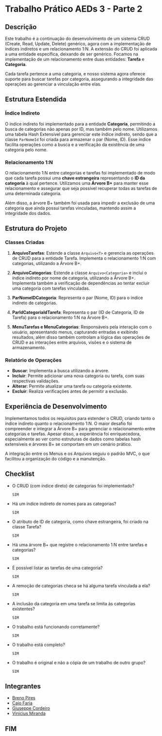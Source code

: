 # Trabalho Prático AEDs 3 - Parte 2

## Descrição

Este trabalho é a continuação do desenvolvimento de um sistema CRUD (Create, Read, Update, Delete) genérico, agora com a implementação de índices indiretos e um relacionamento 1:N. A extensão do CRUD foi aplicada a uma entidade específica, deixando de ser genérico. Focamos na implementação de um relacionamento entre duas entidades: **Tarefa** e **Categoria**.

Cada tarefa pertence a uma categoria, e nosso sistema agora oferece suporte para buscar tarefas por categoria, assegurando a integridade das operações ao gerenciar a vinculação entre elas.

## Estrutura Estendida

### Índice Indireto

O índice indireto foi implementado para a entidade **Categoria**, permitindo a busca de categorias não apenas por ID, mas também pelo nome. Utilizamos uma tabela Hash Extensível para gerenciar este índice indireto, sendo que a classe `ParNomeId` foi criada para armazenar o par (Nome, ID). Esse índice facilita operações como a busca e a verificação da existência de uma categoria pelo nome.

### Relacionamento 1:N

O relacionamento 1:N entre categorias e tarefas foi implementado de modo que cada tarefa possui uma **chave estrangeira** representando o **ID da categoria** à qual pertence. Utilizamos uma **Árvore B+** para manter esse relacionamento e assegurar que seja possível recuperar todas as tarefas de uma determinada categoria.

Além disso, a árvore B+ também foi usada para impedir a exclusão de uma categoria que ainda possui tarefas vinculadas, mantendo assim a integridade dos dados.

## Estrutura do Projeto

### Classes Criadas

1. **ArquivoTarefas**: Estende a classe `Arquivo<T>` e gerencia as operações de CRUD para a entidade Tarefa. Implementa o relacionamento 1:N com categorias, utilizando a Árvore B+.
   
2. **ArquivoCategorias**: Estende a classe `Arquivo<Categoria>` e inclui o índice indireto por nome de categoria, utilizando a Árvore B+. Implementa também a verificação de dependências ao tentar excluir uma categoria com tarefas vinculadas.

3. **ParNomeIDCategoria**: Representa o par (Nome, ID) para o índice indireto de categorias.

4. **ParIdCategoriaIdTarefa**: Representa o par (ID de Categoria, ID de Tarefa) para o relacionamento 1:N na Árvore B+.

5. **MenuTarefas e MenuCategorias**: Responsáveis pela interação com o usuário, apresentando menus, capturando entradas e exibindo resultados, além disso também controlam a lógica das operações de CRUD e as interações entre arquivos, visões e o sistema de armazenamento.

### Relatório de Operações

- **Buscar**: Implementa a busca utilizando a árvore.
- **Incluir**: Permite adicionar uma nova categoria ou tarefa, com suas respectivas validações.
- **Alterar**: Permite atualizar uma tarefa ou categoria existente.
- **Excluir**: Realiza verificações antes de permitir a exclusão.

## Experiência de Desenvolvimento

Implementamos todos os requisitos para estender o CRUD, criando tanto o índice indireto quanto o relacionamento 1:N. O maior desafio foi compreender e integrar a Árvore B+ para gerenciar o relacionamento entre categorias e tarefas. Apesar disso, a experiência foi enriquecedora, especialmente ao ver como estruturas de dados como tabelas hash extensíveis e árvores B+ se comportam em um cenário prático.

A integração entre os Menus e os Arquivos seguiu o padrão MVC, o que facilitou a organização do código e a manutenção.

## Checklist

- O CRUD (com índice direto) de categorias foi implementado?  
   ```
   SIM
   ```
   
- Há um índice indireto de nomes para as categorias?  
   ```
   SIM
   ```
   
- O atributo de ID de categoria, como chave estrangeira, foi criado na classe Tarefa?  
   ```
   SIM
   ```
   
- Há uma árvore B+ que registre o relacionamento 1:N entre tarefas e categorias?  
   ```
   SIM
   ```
    
- É possível listar as tarefas de uma categoria?  
   ```
   SIM
   ```
    
- A remoção de categorias checa se há alguma tarefa vinculada a ela?  
   ```
   SIM
   ```
    
- A inclusão da categoria em uma tarefa se limita às categorias existentes?  
   ```
   SIM
   ```
    
- O trabalho está funcionando corretamente?  
   ```
   SIM
   ```
    
- O trabalho está completo?  
   ```
   SIM
   ```
   
- O trabalho é original e não a cópia de um trabalho de outro grupo?  
   ```
   SIM
   ```

## Integrantes

- [Breno Pires](https://www.linkedin.com/in/brenopiressantos/)
- [Caio Faria](https://www.linkedin.com/in/caiofdiniz)
- [Giuseppe Cordeiro](https://www.linkedin.com/in/giuseppecordeiro/)
- [Vinicius Miranda](https://www.linkedin.com/in/vinimiraa/)

## FIM
